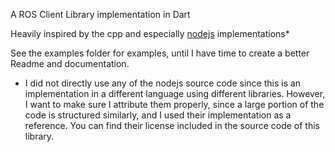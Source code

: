 A ROS Client Library implementation in Dart

Heavily inspired by the cpp and especially [nodejs](https://github.com/RethinkRobotics-opensource/rosnodejs) implementations*

See the examples folder for examples, until I have time to create a better Readme and documentation.














* I did not directly use any of the nodejs source code since this is an implementation in a different language using different libraries.
However, I want to make sure I attribute them properly, since a large portion of the code is structured similarly, and I used their
implementation as a reference. You can find their license included in the source code of this library.

